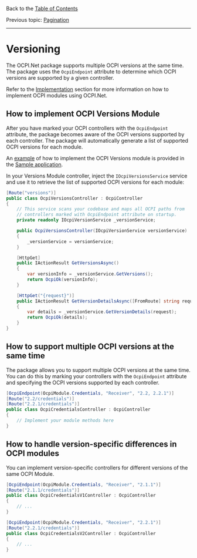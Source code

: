 Back to the [Table of Contents](README.md)

Previous topic:
[Pagination](6.pagination.md)

---

# Versioning

The OCPI.Net package supports multiple OCPI versions at the same time. The package uses the `OcpiEndpoint` attribute to determine which OCPI versions are supported by a given controller.

Refer to the [Implementation](3.implementation.md) section for more information on how to implement OCPI modules using OCPI.Net.

## How to implement OCPI Versions Module

After you have marked your OCPI controllers with the `OcpiEndpoint` attribute, the package becomes aware of the OCPI versions supported by each controller. The package will automatically generate a list of supported OCPI versions for each module.

An [example](/sample/OCPI.Net.Sample/Controllers/OcpiVersionsController.cs) of how to implement the OCPI Versions module is provided in the [Sample application](/sample/OCPI.Net.Sample).

In your Versions Module controller, inject the `IOcpiVersionsService` service and use it to retrieve the list of supported OCPI versions for each module:

```csharp
[Route("versions")]
public class OcpiVersionsController : OcpiController
{
    // This service scans your codebase and maps all OCPI paths from
    // controllers marked with OcpiEndpoint attribute on startup.
    private readonly IOcpiVersionService _versionService;

    public OcpiVersionsController(IOcpiVersionService versionService)
    {
        _versionService = versionService;
    }

    [HttpGet]
    public IActionResult GetVersionsAsync()
    {
        var versionInfo = _versionService.GetVersions();
        return OcpiOk(versionInfo);
    }

    [HttpGet("{request}")]
    public IActionResult GetVersionDetailsAsync([FromRoute] string request)
    {
        var details = _versionService.GetVersionDetails(request);
        return OcpiOk(details);
    }
}
```

## How to support multiple OCPI versions at the same time

The package allows you to support multiple OCPI versions at the same time. You can do this by marking your controllers with the `OcpiEndpoint` attribute and specifying the OCPI versions supported by each controller.

```csharp
[OcpiEndpoint(OcpiModule.Credentials, "Receiver", "2.2, 2.2.1")]
[Route("2.2/credentials")]
[Route("2.2.1/credentials")]
public class OcpiCredentialsController : OcpiController
{
    // Implement your module methods here
}
```

## How to handle version-specific differences in OCPI modules

You can implement version-specific controllers for different versions of the same OCPI Module.

```csharp
[OcpiEndpoint(OcpiModule.Credentials, "Receiver", "2.1.1")]
[Route("2.1.1/credentials")]
public class OcpiCredentialsV1Controller : OcpiController
{
    // ...
}

[OcpiEndpoint(OcpiModule.Credentials, "Receiver", "2.2.1")]
[Route("2.2.1/credentials")]
public class OcpiCredentialsV2Controller : OcpiController
{
    // ...
}
```

